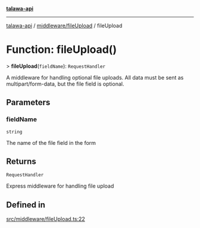 [**talawa-api**](../../../README.md)

***

[talawa-api](../../../modules.md) / [middleware/fileUpload](../README.md) / fileUpload

# Function: fileUpload()

\> **fileUpload**(`fieldName`): `RequestHandler`

A middleware for handling optional file uploads.
All data must be sent as multipart/form-data, but the file field is optional.

## Parameters

### fieldName

`string`

The name of the file field in the form

## Returns

`RequestHandler`

Express middleware for handling file upload

## Defined in

[src/middleware/fileUpload.ts:22](https://github.com/PalisadoesFoundation/talawa-api/blob/3a5276aff43f5de4f7fab3ec9683a420dcdc7a06/src/middleware/fileUpload.ts#L22)
